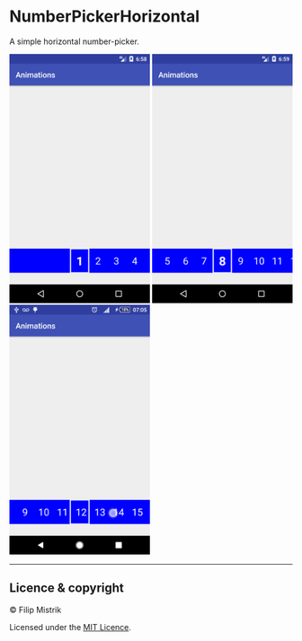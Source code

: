 # NumberPickerHorizontal
A simple horizontal number-picker.

<img src="https://github.com/Kirtsim/screenshots/blob/master/NumberPickerHorizontal/screenshot1.png" alt="screenshot 1" width = 250/> <img src="https://github.com/Kirtsim/screenshots/blob/master/NumberPickerHorizontal/screenshot2.png" alt="screenshot 1" width = 250/> <img src="https://github.com/Kirtsim/screenshots/blob/master/NumberPickerHorizontal/screenshot3.png" alt="screenshot 1" width = 250/>

---

## Licence & copyright

© Filip Mistrik

Licensed under the [MIT Licence](LICENCE).
